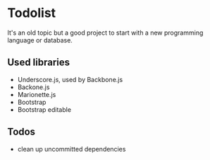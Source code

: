 # Todolist

It's an old topic but a good project to start with a new programming language or database.

## Used libraries 

* Underscore.js, used by Backbone.js
* Backone.js
* Marionette.js
* Bootstrap
* Bootstrap editable



## Todos

* clean up uncommitted dependencies 